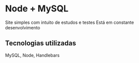# Node + MySQL

Site simples com intuito de estudos e testes
Está em constante desenvolvimento

## Tecnologias utilizadas
MySQL, Node, Handlebars